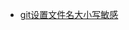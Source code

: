 * [git设置文件名大小写敏感](./git%E8%AE%BE%E7%BD%AE%E6%96%87%E4%BB%B6%E5%90%8D%E5%A4%A7%E5%B0%8F%E5%86%99%E6%95%8F%E6%84%9F)
